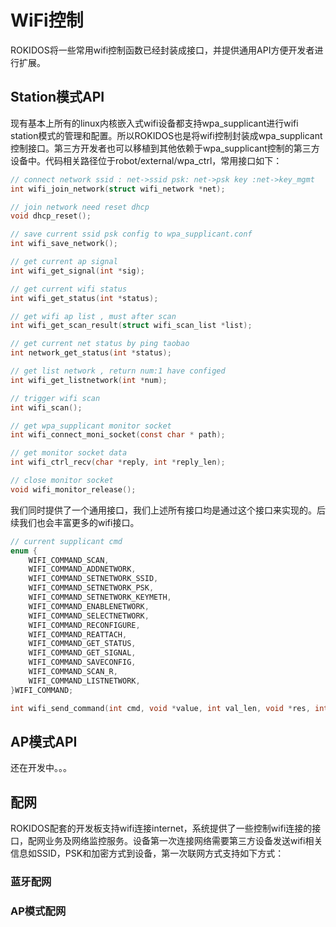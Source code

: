 # WiFi控制

ROKIDOS将一些常用wifi控制函数已经封装成接口，并提供通用API方便开发者进行扩展。

## Station模式API

现有基本上所有的linux内核嵌入式wifi设备都支持wpa_supplicant进行wifi station模式的管理和配置。所以ROKIDOS也是将wifi控制封装成wpa_supplicant控制接口。第三方开发者也可以移植到其他依赖于wpa_supplicant控制的第三方设备中。代码相关路径位于robot/external/wpa_ctrl，常用接口如下：


```c
// connect network ssid : net->ssid psk: net->psk key :net->key_mgmt
int wifi_join_network(struct wifi_network *net);

// join network need reset dhcp
void dhcp_reset();

// save current ssid psk config to wpa_supplicant.conf
int wifi_save_network();

// get current ap signal
int wifi_get_signal(int *sig);

// get current wifi status
int wifi_get_status(int *status);

// get wifi ap list , must after scan 
int wifi_get_scan_result(struct wifi_scan_list *list);

// get current net status by ping taobao
int network_get_status(int *status);

// get list network , return num:1 have configed
int wifi_get_listnetwork(int *num);

// trigger wifi scan 
int wifi_scan();

// get wpa_supplicant monitor socket
int wifi_connect_moni_socket(const char * path);

// get monitor socket data
int wifi_ctrl_recv(char *reply, int *reply_len);

// close monitor socket
void wifi_monitor_release();
```

我们同时提供了一个通用接口，我们上述所有接口均是通过这个接口来实现的。后续我们也会丰富更多的wifi接口。

```c
// current supplicant cmd
enum {
    WIFI_COMMAND_SCAN,
    WIFI_COMMAND_ADDNETWORK,
    WIFI_COMMAND_SETNETWORK_SSID,
    WIFI_COMMAND_SETNETWORK_PSK,
    WIFI_COMMAND_SETNETWORK_KEYMETH,
    WIFI_COMMAND_ENABLENETWORK,
    WIFI_COMMAND_SELECTNETWORK,
    WIFI_COMMAND_RECONFIGURE,
    WIFI_COMMAND_REATTACH,
    WIFI_COMMAND_GET_STATUS,
    WIFI_COMMAND_GET_SIGNAL,
    WIFI_COMMAND_SAVECONFIG,
    WIFI_COMMAND_SCAN_R,
    WIFI_COMMAND_LISTNETWORK,
}WIFI_COMMAND;

int wifi_send_command(int cmd, void *value, int val_len, void *res, int res_len);
```
## AP模式API

还在开发中。。。

## 配网
ROKIDOS配套的开发板支持wifi连接internet，系统提供了一些控制wifi连接的接口，配网业务及网络监控服务。设备第一次连接网络需要第三方设备发送wifi相关信息如SSID，PSK和加密方式到设备，第一次联网方式支持如下方式：

### 蓝牙配网

### AP模式配网
